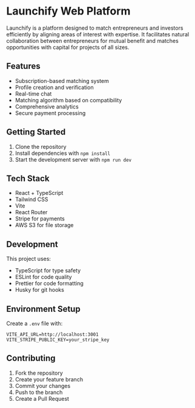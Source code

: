 # Launchify Web Platform

Launchify is a platform designed to match entrepreneurs and investors efficiently by aligning areas of interest with expertise. It facilitates natural collaboration between entrepreneurs for mutual benefit and matches opportunities with capital for projects of all sizes.

## Features

- Subscription-based matching system
- Profile creation and verification
- Real-time chat
- Matching algorithm based on compatibility
- Comprehensive analytics
- Secure payment processing

## Getting Started

1. Clone the repository
2. Install dependencies with `npm install`
3. Start the development server with `npm run dev`

## Tech Stack

- React + TypeScript
- Tailwind CSS
- Vite
- React Router
- Stripe for payments
- AWS S3 for file storage

## Development

This project uses:
- TypeScript for type safety
- ESLint for code quality
- Prettier for code formatting
- Husky for git hooks

## Environment Setup

Create a `.env` file with:

```env
VITE_API_URL=http://localhost:3001
VITE_STRIPE_PUBLIC_KEY=your_stripe_key
```

## Contributing

1. Fork the repository
2. Create your feature branch
3. Commit your changes
4. Push to the branch
5. Create a Pull Request